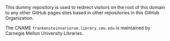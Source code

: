 This dummy repository is used to redirect visitors on the root of this domain to any other GitHub pages sites based in other repositories in this GitHub Organization.

The CNAME `frankensteinvariorum.library.cmu.edu` is maintained by Carnegie Mellon University Libraries.

